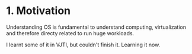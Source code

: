 # 1. Motivation

Understanding OS is fundamental to understand computing, virtualization and therefore directy related to run huge workloads.

I learnt some of it in VJTI, but couldn't finish it. Learning it now.
